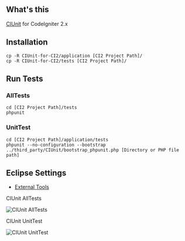## What's this
[CIUnit](https://bitbucket.org/rafsoaken/ciunit) for CodeIgniter 2.x

## Installation
	cp -R CIUnit-for-CI2/application [CI2 Project Path]/
	cp -R CIUnit-for-CI2/tests [CI2 Project Path]/

## Run Tests
### AllTests
	cd [CI2 Project Path]/tests
	phpunit

### UnitTest
	cd [CI2 Project Path]/application/tests
	phpunit --no-configuration --bootstrap ../third_party/CIUnit/bootstrap_phpunit.php [Directory or PHP file path]

## Eclipse Settings
* [External Tools](http://fukata.org/2011/06/19/codeigniter2-tips-ciunit-for-ci2-on-eclipse/)

CIUnit AllTests

![CIUnit AllTests](http://farm3.static.flickr.com/2589/5847466967_be828bd800.jpg)

CIUnit UnitTest

![CIUnit UnitTest](http://farm4.static.flickr.com/3452/5848025028_d5ce7618cf.jpg)
